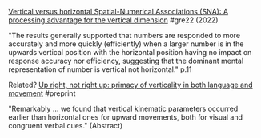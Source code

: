 [Vertical versus horizontal Spatial-Numerical Associations (SNA): A processing advantage for the vertical dimension](https://doi.org/10.1371/journal.pone.0262559) #gre22 (2022)

"The results generally supported that numbers are responded to more accurately and more quickly (efficiently) when a larger number is in the upwards vertical position with the horizontal position having no impact on response accuracy nor efficiency, suggesting that the dominant mental representation of number is vertical not horizontal." p.11

Related? [Up right, not right up: primacy of verticality in both language and movement](https://www.frontiersin.org/articles/10.3389/fnhum.2022.981330/abstract) #preprint

"Remarkably ...  we found that vertical kinematic parameters occurred earlier than horizontal ones for upward movements, both for visual and congruent verbal cues." (Abstract)
